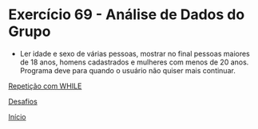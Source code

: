# Exercício 69 - Análise de Dados do Grupo

- Ler idade e sexo de várias pessoas, mostrar no final pessoas maiores de 18 anos, homens cadastrados e mulheres com menos de 20 anos. Programa deve para quando o usuário não quiser mais continuar.

[Repetição com WHILE](https://github.com/NandesLima/python-codigos/tree/master/desafios/06.%20Repeti%C3%A7%C3%B5es%20com%20WHILE)

[Desafios](https://github.com/NandesLima/python-codigos/tree/master/desafios)

[Início](https://github.com/NandesLima/python-codigos)